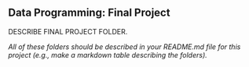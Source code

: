 

## Data Programming: Final Project

DESCRIBE FINAL PROJECT FOLDER.

*All of these folders should be described in your README.md file for this project (e.g., make a markdown table describing the folders).*